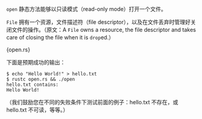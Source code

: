 `open` 静态方法能够以只读模式（read-only mode）打开一个文件。

`File` 拥有一个资源，文件描述符（file descriptor），以及在文件丢弃时管理好关闭文件的操作。（原文：A `File` owns a resource, the file descriptor and takes care of closing the file when it is `drop`ed.）

{open.rs}

下面是预期成功的输出：

```
$ echo "Hello World!" > hello.txt
$ rustc open.rs && ./open
hello.txt contains:
Hello World!
```

（我们鼓励您在不同的失败条件下测试前面的例子：hello.txt 不存在，或 hello.txt 不可读，等等。）

